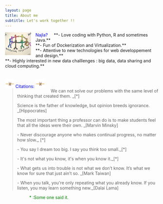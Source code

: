 ```yaml
---
layout: page
title: About me
subtitle: Let's work together !!
---
```

<section style="color:blue;float:left;padding-right:15px;">
<img src="img/workingtogether_EU-COMPAIGN.png" style="width:85px;height:75px;">
</section>

<section style="color:blue;float:left;padding-right:20px;">
Najla?
</section>
<section>
**- Love coding with Python, R and sometimes Java.** <br>
**- Fun of Dockerization and Virtualization.** <br>
**- Attentive to new technologies for web developpement and design.** <br>
**- Highly interested in new data challlenges : big data, data sharing and cloud computing.** <br>
</section>

<br>
<br>

<section style="color:blue;float:left;padding-right:20px;">
<img src="img/citations.png" style="width:30px;height:30px;">
 Citations:
<img src="img/citations.png" style="width:30px;height:30px;">
</section>
<br>
<blockquote>
<citation> We can not solve our problems with the same level of thinking that created them. _[*]</citation><br>
     
<citation> Science is the father of knowledge, but opinion breeds ignorance. _[Hippocrates]</citation><br>     

<citation> The most important thing a professor can do is to make students feel that all the ideas were their own. _[Marvin Minsky]</citation><br>     

<citation> - Never discourage anyone who makes continual progress, no matter how slow._ [*]</citation><br>

<citation> - You say I dream too big. I say you think too small._[*]</citation><br>

<citation> - It's not what you know, it's when you know it._[*]</citation><br>

<citation> - What gets us into trouble is not what we don’t know. It’s what we know for sure that just ain’t so. _[Mark Taiwan]</citation><br>

<citation> - When you talk, you're only repeating what you already know. If you listen, you may learn something new._[Dalai Lama]</citation><br>

<blockquote>
<section style="color:green;float:left;padding-right:20px;tiny;">
* :Some one said it.
</section>